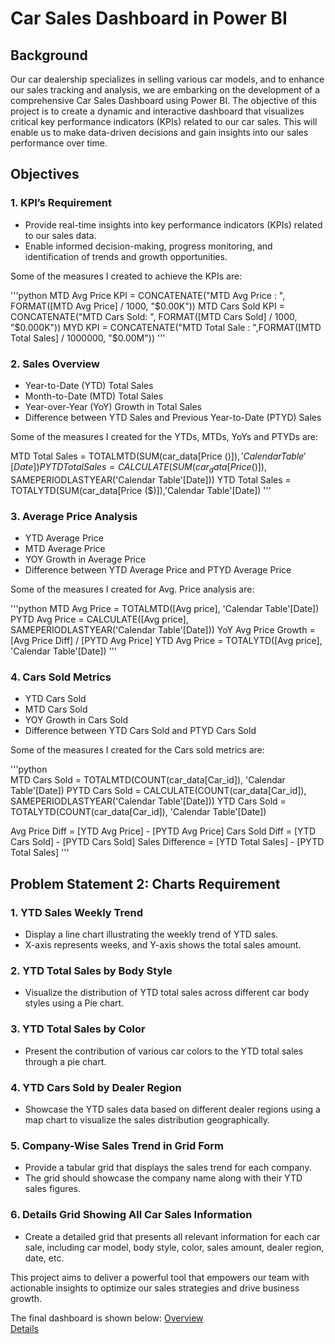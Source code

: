 # Car Sales Dashboard in Power BI

## Background

Our car dealership specializes in selling various car models, and to enhance our sales tracking and analysis, we are embarking on the development of a comprehensive Car Sales Dashboard using Power BI. The objective of this project is to create a dynamic and interactive dashboard that visualizes critical key performance indicators (KPIs) related to our car sales. This will enable us to make data-driven decisions and gain insights into our sales performance over time.

## Objectives

### 1. KPI’s Requirement
   - Provide real-time insights into key performance indicators (KPIs) related to our sales data.
   - Enable informed decision-making, progress monitoring, and identification of trends and growth opportunities.

Some of the measures I created to achieve the KPIs are:

'''python
MTD Avg Price KPI = CONCATENATE("MTD Avg Price : ", FORMAT([MTD Avg Price] / 1000, "$0.00K"))
MTD Cars Sold KPI = CONCATENATE("MTD Cars Sold: ", FORMAT([MTD Cars Sold] / 1000, "$0.000K"))
MYD KPI = CONCATENATE("MTD Total Sale : ",FORMAT([MTD Total Sales] / 1000000, "$0.00M"))
'''

### 2. Sales Overview
   - Year-to-Date (YTD) Total Sales
   - Month-to-Date (MTD) Total Sales
   - Year-over-Year (YoY) Growth in Total Sales
   - Difference between YTD Sales and Previous Year-to-Date (PTYD) Sales

Some of the measures I created for the YTDs, MTDs, YoYs and PTYDs are:


MTD Total Sales = TOTALMTD(SUM(car_data[Price ($)]), 'Calendar Table'[Date])
PYTD Total Sales = CALCULATE(SUM(car_data[Price ($)]), SAMEPERIODLASTYEAR('Calendar Table'[Date]))
YTD Total Sales = TOTALYTD(SUM(car_data[Price ($)]),'Calendar Table'[Date])
'''

### 3. Average Price Analysis
   - YTD Average Price
   - MTD Average Price
   - YOY Growth in Average Price
   - Difference between YTD Average Price and PTYD Average Price

Some of the measures I created for Avg. Price analysis are:

'''python
MTD Avg Price = TOTALMTD([Avg price], 'Calendar Table'[Date])
PYTD Avg Price = CALCULATE([Avg price], SAMEPERIODLASTYEAR('Calendar Table'[Date]))
YoY Avg Price Growth = [Avg Price Diff] / [PYTD Avg Price]
YTD Avg Price = TOTALYTD([Avg price], 'Calendar Table'[Date])
'''


### 4. Cars Sold Metrics
   - YTD Cars Sold
   - MTD Cars Sold
   - YOY Growth in Cars Sold
   - Difference between YTD Cars Sold and PTYD Cars Sold
   
Some of the measures I created for the Cars sold metrics are:

'''python  
MTD Cars Sold = TOTALMTD(COUNT(car_data[Car_id]), 'Calendar Table'[Date])
PYTD Cars Sold = CALCULATE(COUNT(car_data[Car_id]), SAMEPERIODLASTYEAR('Calendar Table'[Date]))
YTD Cars Sold = TOTALYTD(COUNT(car_data[Car_id]), 'Calendar Table'[Date])

Avg Price Diff = [YTD Avg Price] - [PYTD Avg Price]
Cars Sold Diff = [YTD Cars Sold] - [PYTD Cars Sold]
Sales Difference = [YTD Total Sales] - [PYTD Total Sales]
'''

## Problem Statement 2: Charts Requirement

### 1. YTD Sales Weekly Trend
   - Display a line chart illustrating the weekly trend of YTD sales.
   - X-axis represents weeks, and Y-axis shows the total sales amount.

### 2. YTD Total Sales by Body Style
   - Visualize the distribution of YTD total sales across different car body styles using a Pie chart.

### 3. YTD Total Sales by Color
   - Present the contribution of various car colors to the YTD total sales through a pie chart.

### 4. YTD Cars Sold by Dealer Region
   - Showcase the YTD sales data based on different dealer regions using a map chart to visualize the sales distribution geographically.

### 5. Company-Wise Sales Trend in Grid Form
   - Provide a tabular grid that displays the sales trend for each company.
   - The grid should showcase the company name along with their YTD sales figures.

### 6. Details Grid Showing All Car Sales Information
   - Create a detailed grid that presents all relevant information for each car sale, including car model, body style, color, sales amount, dealer region, date, etc.

This project aims to deliver a powerful tool that empowers our team with actionable insights to optimize our sales strategies and drive business growth.

The final dashboard is shown below:
[Overview](images/dashboard_1.png)
<br>
[Details](images/dashboard_2.png)